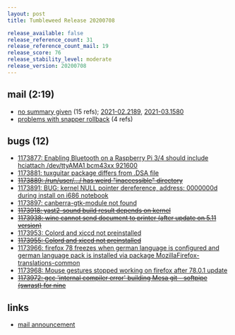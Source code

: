 ```yaml
---
layout: post
title: Tumbleweed Release 20200708

release_available: false
release_reference_count: 31
release_reference_count_mail: 19
release_score: 76
release_stability_level: moderate
release_version: 20200708
---
```


## mail (2:19)

- [no summary given](https://github.com/boombatower/tumbleweed-review/issues/10) (15 refs); [2021-02.2189](https://github.com/boombatower/tumbleweed-review/issues/10), [2021-03.1580](https://github.com/boombatower/tumbleweed-review/issues/10)
- [problems with snapper rollback](https://lists.opensuse.org/opensuse-factory/2020-07/msg00172.html) (4 refs)

## bugs (12)

<!--more-->

- [1173877: Enabling Bluetooth on a Raspberry Pi 3/4 should include hciattach /dev/ttyAMA1 bcm43xx 921600](https://bugzilla.opensuse.org/show_bug.cgi?id=1173877)
- [1173881: tuxguitar package differs from .DSA file](https://bugzilla.opensuse.org/show_bug.cgi?id=1173881)
- ~~[1173889: /run/user/.../ has weird "inaccessible" directory](https://bugzilla.opensuse.org/show_bug.cgi?id=1173889)~~
- [1173891: BUG: kernel NULL pointer dereference, address: 0000000d during install on i686 notebook](https://bugzilla.opensuse.org/show_bug.cgi?id=1173891)
- [1173897: canberra-gtk-module not found](https://bugzilla.opensuse.org/show_bug.cgi?id=1173897)
- ~~[1173918: yast2-sound build result depends on kernel](https://bugzilla.opensuse.org/show_bug.cgi?id=1173918)~~
- ~~[1173938: wine cannot send document to printer (after update on 5.11 version)](https://bugzilla.opensuse.org/show_bug.cgi?id=1173938)~~
- [1173953: Colord and xiccd not preinstalled](https://bugzilla.opensuse.org/show_bug.cgi?id=1173953)
- ~~[1173955: Colord and xiccd not preinstalled](https://bugzilla.opensuse.org/show_bug.cgi?id=1173955)~~
- [1173966: firefox 78 freezes when german language is configured and german language pack is installed via package MozillaFirefox-translations-common](https://bugzilla.opensuse.org/show_bug.cgi?id=1173966)
- [1173968: Mouse gestures stopped working on firefox after 78.0.1 update](https://bugzilla.opensuse.org/show_bug.cgi?id=1173968)
- ~~[1173972: gcc 'internal compiler error' building Mesa git - softpipe (swrast) for nine](https://bugzilla.opensuse.org/show_bug.cgi?id=1173972)~~



## links

- [mail announcement](https://github.com/boombatower/tumbleweed-review/issues/10)
